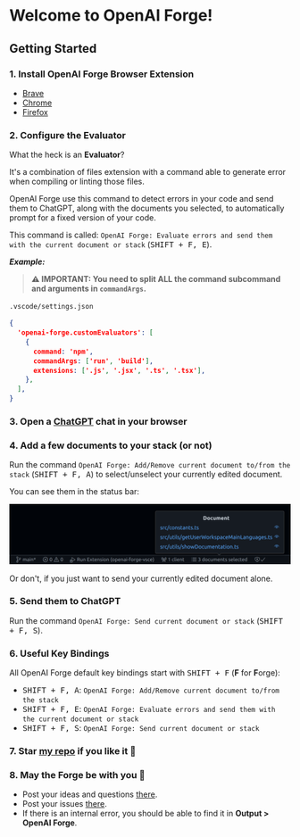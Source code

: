# Welcome to OpenAI Forge!

## Getting Started

### 1. Install OpenAI Forge Browser Extension

- [Brave](https://chrome.google.com/webstore/detail/openai-forge/nnppeeohaoogddcihgdpcolkmibbkked)
- [Chrome](https://chrome.google.com/webstore/detail/openai-forge/nnppeeohaoogddcihgdpcolkmibbkked)
- [Firefox](https://addons.mozilla.org/en-US/firefox/addon/openai-forge/)

### 2. Configure the Evaluator

What the heck is an **Evaluator**?

It's a combination of files extension with a command able to generate error when compiling or linting those files.

OpenAI Forge use this command to detect errors in your code and send them to ChatGPT, along with the documents you selected, to automatically prompt for a fixed version of your code.

This command is called:
`OpenAI Forge: Evaluate errors and send them with the current document or stack` (<kbd>SHIFT + F, E</kbd>).

***Example:***

> **⚠️ IMPORTANT: You need to split ALL the command subcommand and arguments in `commandArgs`.**

`.vscode/settings.json`

```json
{
  'openai-forge.customEvaluators': [
    {
      command: 'npm',
      commandArgs: ['run', 'build'],
      extensions: ['.js', '.jsx', '.ts', '.tsx'],
    },
  ],
}
```

### 3. Open a [ChatGPT](https://chat.openai.com) chat in your browser

### 4. Add a few documents to your stack (or not)

Run the command `OpenAI Forge: Add/Remove current document to/from the stack` (<kbd>SHIFT + F, A</kbd>)
to select/unselect your currently edited document.

You can see them in the status bar:

![Stack](stack.png)
<br>

Or don't, if you just want to send your currently edited document alone.

### 5. Send them to ChatGPT

Run the command `OpenAI Forge: Send current document or stack` (<kbd>SHIFT + F, S</kbd>).

### 6. Useful Key Bindings

All OpenAI Forge default key bindings start with <kbd>SHIFT + F</kbd> (**F** for **F**orge):

- <kbd>SHIFT + F, A</kbd>: `OpenAI Forge: Add/Remove current document to/from the stack`
- <kbd>SHIFT + F, E</kbd>: `OpenAI Forge: Evaluate errors and send them with the current document or stack`
- <kbd>SHIFT + F, S</kbd>: `OpenAI Forge: Send current document or stack`

### 7. Star [my repo](https://github.com/ivangabriele/openai-forge-vsce) if you like it 🥰

### 8. May the Forge be with you 🔨

- Post your ideas and questions [there](https://github.com/ivangabriele/openai-forge-vsce/discussions).
- Post your issues [there](https://github.com/ivangabriele/openai-forge-vsce/issues).
- If there is an internal error, you should be able to find it in **Output > OpenAI Forge**.
